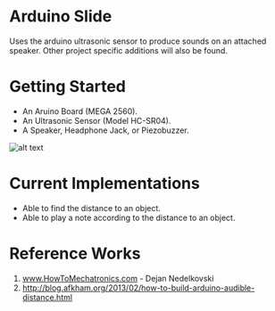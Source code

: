# Arduino Slide

Uses the arduino ultrasonic sensor to produce sounds on an attached speaker. Other project specific additions will also be found.

# Getting Started

* An Aruino Board (MEGA 2560).
* An Ultrasonic Sensor (Model HC-SR04).
* A Speaker, Headphone Jack, or Piezobuzzer.

![alt text](https://lh5.googleusercontent.com/78cazCDDPSLBZcRadOttPIXT2DkS2Wt4Tlr_RkG1Wwnfh8dw4u50WcXEuMCNIMo2JjPqcvW7xZXevpDqi0jN=w1680-h984-rw)

# Current Implementations

* Able to find the distance to an object.
* Able to play a note according to the distance to an object.

# Reference Works

1. www.HowToMechatronics.com - Dejan Nedelkovski
2. http://blog.afkham.org/2013/02/how-to-build-arduino-audible-distance.html